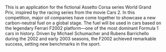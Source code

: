 This is an application for the fictional Assetto Corsa series World Grand Prix, inspired by the racing series from the movie Cars 2. In this competition, major oil companies have come together to showcase a new carbon-neutral fuel on a global stage. The fuel will be used in cars based on the legendary Ferrari F2002 platform—one of the most dominant Formula 1 cars in history. Driven by Michael Schumacher and Rubens Barrichello during the 2002 and early 2003 seasons, the F2002 achieved remarkable success, setting new benchmarks in the sport.
